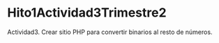 # Hito1Actividad3Trimestre2
Actividad3. Crear sitio PHP para convertir binarios al resto de números.
